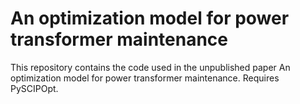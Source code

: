 # An optimization model for power transformer maintenance

This repository contains the code used in the unpublished paper An optimization model for power transformer maintenance. Requires PySCIPOpt.
